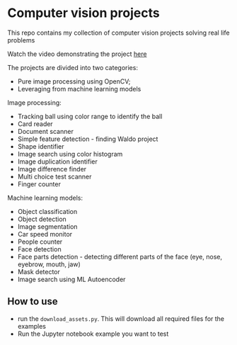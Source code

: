 # Computer vision projects

This repo contains my collection of computer vision projects solving real life problems

Watch the video demonstrating the project <a href="https://www.youtube.com/watch?v=3VKAqVmSx60" target="_blank">here</a>

The projects are divided into two categories: 
- Pure image processing using OpenCV; 
- Leveraging from machine learning models

Image processing:
- Tracking ball using color range to identify the ball
- Card reader
- Document scanner 
- Simple feature detection - finding Waldo project
- Shape identifier
- Image search using color histogram 
- Image duplication identifier
- Image difference finder
- Multi choice test scanner
- Finger counter

Machine learning models:
- Object classification
- Object detection
- Image segmentation
- Car speed monitor
- People counter
- Face detection
- Face parts detection - detecting different parts of the face (eye, nose, eyebrow, mouth, jaw)
- Mask detector
- Image search using ML Autoencoder


## How to use
- run the `download_assets.py`. This will download all required files for the examples
- Run the Jupyter notebook example you want to test
 